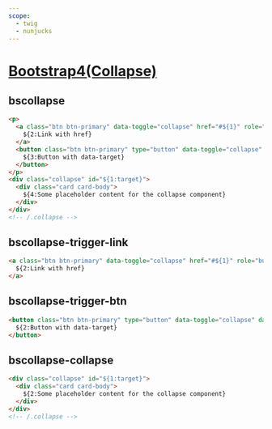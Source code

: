 ```yaml
---
scope: 
  - twig
  - nunjucks
---
```

[Bootstrap4(Collapse)](https://getbootstrap.com/docs/4.6/components/collapse/)
=====================

bscollapse
---------------------

```html
<p>
  <a class="btn btn-primary" data-toggle="collapse" href="#${1}" role="button" aria-expanded="false" aria-controls="${1:target}">
    ${2:Link with href}
  </a>
  <button class="btn btn-primary" type="button" data-toggle="collapse" data-target="#${1}" aria-expanded="false" aria-controls="${1:target}">
    ${3:Button with data-target}
  </button>
</p>
<div class="collapse" id="${1:target}">
  <div class="card card-body">
    ${4:Some placeholder content for the collapse component}
  </div>
</div>
<!-- /.collapse -->
```

bscollapse-trigger-link
---------------------

```html
<a class="btn btn-primary" data-toggle="collapse" href="#${1}" role="button" aria-expanded="false" aria-controls="${1:target}">
  ${2:Link with href}
</a>
```

bscollapse-trigger-btn
---------------------

```html
<button class="btn btn-primary" type="button" data-toggle="collapse" data-target="#${1}" aria-expanded="false" aria-controls="${1:target}">
  ${2:Button with data-target}
</button>
```

bscollapse-collapse
---------------------

```html
<div class="collapse" id="${1:target}">
  <div class="card card-body">
    ${2:Some placeholder content for the collapse component}
  </div>
</div>
<!-- /.collapse -->
```
